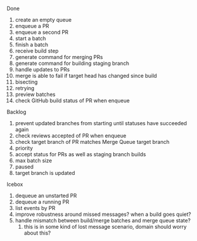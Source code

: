 Done
1.  create an empty queue
1.  enqueue a PR
1.  enqueue a second PR
1.  start a batch
1.  finish a batch
1.  receive build step
1.  generate command for merging PRs
1.  generate command for building staging branch
1.  handle updates to PRs
1.  merge is able to fail if target head has changed since build
1.  bisecting
1.  retrying
1.  preview batches
1.  check GitHub build status of PR when enqueue

Backlog
1.  prevent updated branches from starting until statuses have succeeded again
1.  check reviews accepted of PR when enqueue
1.  check target branch of PR matches Merge Queue target branch
1.  priority
1.  accept status for PRs as well as staging branch builds
1.  max batch size
1.  paused
1.  target branch is updated

Icebox
1.  dequeue an unstarted PR
1.  dequeue a running PR
1.  list events by PR
1.  improve robustness around missed messages? when a build goes quiet?
1.  handle mismatch between build/merge batches and merge queue state?
    1. this is in some kind of lost message scenario, domain should worry about this?